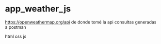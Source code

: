 # app_weather_js


https://openweathermap.org/api de donde tomé la api
consultas generadas a postman



html css js
